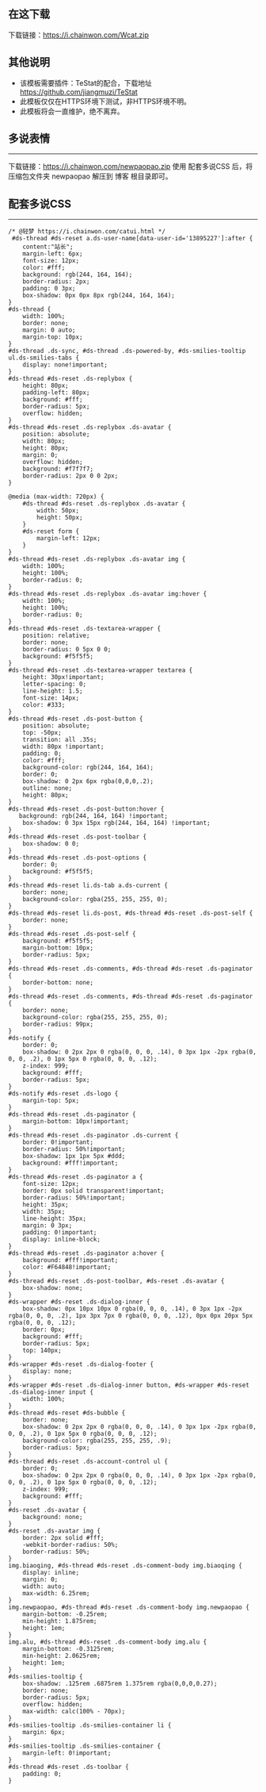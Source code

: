 在这下载
----

下载链接：<a href="https://i.chainwon.com/Wcat.zip">https://i.chainwon.com/Wcat.zip</a>

其他说明
----

 - 该模板需要插件：TeStat的配合，下载地址<a target="_blank"
   href="https://github.com/jiangmuzi/TeStat">https://github.com/jiangmuzi/TeStat</a>
 - 此模板仅仅在HTTPS环境下测试，非HTTPS环境不明。
 - 此模板将会一直维护，绝不离弃。

多说表情
----

----------
下载链接：<a href="https://i.chainwon.com/newpaopao.zip">https://i.chainwon.com/newpaopao.zip</a>
使用 <cat>配套多说CSS</cat> 后，将压缩包文件夹 <cat>newpaopao</cat> 解压到 <cat>博客</cat> 根目录即可。

配套多说CSS
-------

----------

    /* @轻梦 https://i.chainwon.com/catui.html */
     #ds-thread #ds-reset a.ds-user-name[data-user-id='13895227']:after {
        content:"站长";
        margin-left: 6px;
        font-size: 12px;
        color: #fff;
        background: rgb(244, 164, 164);
        border-radius: 2px;
        padding: 0 3px;
        box-shadow: 0px 0px 8px rgb(244, 164, 164);
    }
    #ds-thread {
        width: 100%;
        border: none;
        margin: 0 auto;
        margin-top: 10px;
    }
    #ds-thread .ds-sync, #ds-thread .ds-powered-by, #ds-smilies-tooltip ul.ds-smilies-tabs {
        display: none!important;
    }
    #ds-thread #ds-reset .ds-replybox {
        height: 80px;
        padding-left: 80px;
        background: #fff;
        border-radius: 5px;
        overflow: hidden;
    }
    #ds-thread #ds-reset .ds-replybox .ds-avatar {
        position: absolute;
        width: 80px;
        height: 80px;
        margin: 0;
        overflow: hidden;
        background: #f7f7f7;
        border-radius: 2px 0 0 2px;
    }
    
    @media (max-width: 720px) {
        #ds-thread #ds-reset .ds-replybox .ds-avatar {
            width: 50px;
            height: 50px;
        }
        #ds-reset form {
            margin-left: 12px;
        }
    }
    #ds-thread #ds-reset .ds-replybox .ds-avatar img {
        width: 100%;
        height: 100%;
        border-radius: 0;
    }
    #ds-thread #ds-reset .ds-replybox .ds-avatar img:hover {
        width: 100%;
        height: 100%;
        border-radius: 0;
    }
    #ds-thread #ds-reset .ds-textarea-wrapper {
        position: relative;
        border: none;
        border-radius: 0 5px 0 0;
        background: #f5f5f5;
    }
    #ds-thread #ds-reset .ds-textarea-wrapper textarea {
        height: 30px!important;
        letter-spacing: 0;
        line-height: 1.5;
        font-size: 14px;
        color: #333;
    }
    #ds-thread #ds-reset .ds-post-button {
        position: absolute;
        top: -50px;
        transition: all .35s;
        width: 80px !important;
        padding: 0;
        color: #fff;
        background-color: rgb(244, 164, 164);
        border: 0;
        box-shadow: 0 2px 6px rgba(0,0,0,.2);
        outline: none;
        height: 80px;
    }
    #ds-thread #ds-reset .ds-post-button:hover {
       background: rgb(244, 164, 164) !important;
        box-shadow: 0 3px 15px rgb(244, 164, 164) !important;
    }
    #ds-thread #ds-reset .ds-post-toolbar {
        box-shadow: 0 0;
    }
    #ds-thread #ds-reset .ds-post-options {
        border: 0;
        background: #f5f5f5;
    }
    #ds-thread #ds-reset li.ds-tab a.ds-current {
        border: none;
        background-color: rgba(255, 255, 255, 0);
    }
    #ds-thread #ds-reset li.ds-post, #ds-thread #ds-reset .ds-post-self {
        border: none;
    }
    #ds-thread #ds-reset .ds-post-self {
        background: #f5f5f5;
        margin-bottom: 10px;
        border-radius: 5px;
    }
    #ds-thread #ds-reset .ds-comments, #ds-thread #ds-reset .ds-paginator {
        border-bottom: none;
    }
    #ds-thread #ds-reset .ds-comments, #ds-thread #ds-reset .ds-paginator {
        border: none;
        background-color: rgba(255, 255, 255, 0);
        border-radius: 99px;
    }
    #ds-notify {
        border: 0;
        box-shadow: 0 2px 2px 0 rgba(0, 0, 0, .14), 0 3px 1px -2px rgba(0, 0, 0, .2), 0 1px 5px 0 rgba(0, 0, 0, .12);
        z-index: 999;
        background: #fff;
        border-radius: 5px;
    }
    #ds-notify #ds-reset .ds-logo {
        margin-top: 5px;
    }
    #ds-thread #ds-reset .ds-paginator {
        margin-bottom: 10px!important;
    }
    #ds-thread #ds-reset .ds-paginator .ds-current {
        border: 0!important;
        border-radius: 50%!important;
        box-shadow: 1px 1px 5px #ddd;
        background: #fff!important;
    }
    #ds-thread #ds-reset .ds-paginator a {
        font-size: 12px;
        border: 0px solid transparent!important;
        border-radius: 50%!important;
        height: 35px;
        width: 35px;
        line-height: 35px;
        margin: 0 3px;
        padding: 0!important;
        display: inline-block;
    }
    #ds-thread #ds-reset .ds-paginator a:hover {
        background: #fff!important;
        color: #F64848!important;
    }
    #ds-thread #ds-reset .ds-post-toolbar, #ds-reset .ds-avatar {
        box-shadow: none;
    }
    #ds-wrapper #ds-reset .ds-dialog-inner {
        box-shadow: 0px 10px 10px 0 rgba(0, 0, 0, .14), 0 3px 1px -2px rgba(0, 0, 0, .2), 1px 3px 7px 0 rgba(0, 0, 0, .12), 0px 0px 20px 5px rgba(0, 0, 0, .12);
        border: 0px;
        background: #fff;
        border-radius: 5px;
        top: 140px;
    }
    #ds-wrapper #ds-reset .ds-dialog-footer {
        display: none;
    }
    #ds-wrapper #ds-reset .ds-dialog-inner button, #ds-wrapper #ds-reset .ds-dialog-inner input {
        width: 100%;
    }
    #ds-thread #ds-reset #ds-bubble {
        border: none;
        box-shadow: 0 2px 2px 0 rgba(0, 0, 0, .14), 0 3px 1px -2px rgba(0, 0, 0, .2), 0 1px 5px 0 rgba(0, 0, 0, .12);
        background-color: rgba(255, 255, 255, .9);
        border-radius: 5px;
    }
    #ds-thread #ds-reset .ds-account-control ul {
        border: 0;
        box-shadow: 0 2px 2px 0 rgba(0, 0, 0, .14), 0 3px 1px -2px rgba(0, 0, 0, .2), 0 1px 5px 0 rgba(0, 0, 0, .12);
        z-index: 999;
        background: #fff;
    }
    #ds-reset .ds-avatar {
        background: none;
    }
    #ds-reset .ds-avatar img {
        border: 2px solid #fff;
        -webkit-border-radius: 50%;
        border-radius: 50%;
    }
    img.biaoqing, #ds-thread #ds-reset .ds-comment-body img.biaoqing {
        display: inline;
        margin: 0;
        width: auto;
        max-width: 6.25rem;
    }
    img.newpaopao, #ds-thread #ds-reset .ds-comment-body img.newpaopao {
        margin-bottom: -0.25rem;
        min-height: 1.875rem;
        height: 1em;
    }
    img.alu, #ds-thread #ds-reset .ds-comment-body img.alu {
        margin-bottom: -0.3125rem;
        min-height: 2.0625rem;
        height: 1em;
    }
    #ds-smilies-tooltip {
        box-shadow: .125rem .6875rem 1.375rem rgba(0,0,0,0.27);
        border: none;
        border-radius: 5px;
        overflow: hidden;
        max-width: calc(100% - 70px);
    }
    #ds-smilies-tooltip .ds-smilies-container li {
        margin: 6px;
    }
    #ds-smilies-tooltip .ds-smilies-container {
        margin-left: 0!important;
    }
    #ds-thread #ds-reset .ds-toolbar {
        padding: 0;
    }
